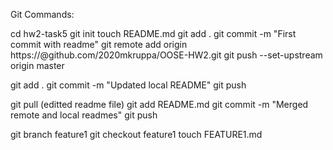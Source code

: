 Git Commands:

cd hw2-task5
git init
touch README.md
git add .
git commit -m "First commit with readme"
git remote add origin https://<my github auth token>@github.com/2020mkruppa/OOSE-HW2.git
git push --set-upstream origin master

git add .
git commit -m "Updated local README"
git push

git pull
(editted readme file)
git add README.md
git commit -m "Merged remote and local readmes"
git push

git branch feature1
git checkout feature1
touch FEATURE1.md
